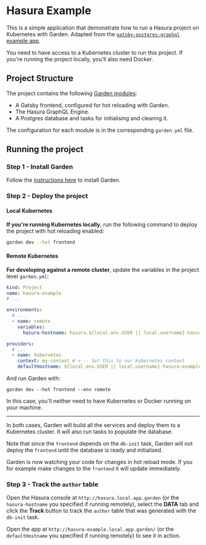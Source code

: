 # Hasura Example

This is a simple application that demonstrate how to run a Hasura project on Kubernetes with Garden. Adapted from the [`gatsby-postgres-graphql` example app](https://github.com/hasura/graphql-engine/tree/master/community/sample-apps/gatsby-postgres-graphql).

You need to have access to a Kubernetes cluster to run this project. If you're running the project locally, you'll also need Docker.

## Project Structure

The project contains the following [Garden modules](https://docs.garden.io/using-garden/adding-modules):

* A Gatsby frontend, configured for hot reloading with Garden.
* The Hasura GraphQL Engine.
* A Postgres database and tasks for initialising and clearing it.

The configuration for each module is in the corresponding `garden.yml` file.

## Running the project

### Step 1 - Install Garden

Follow the [instructions here](https://docs.garden.io/basics/installation) to install Garden.

### Step 2 - Deploy the project

#### Local Kubernetes

**If you're running Kubernetes locally**, run the following command to deploy the project with hot reloading enabled:

```sh
garden dev --hot frontend
```

#### Remote Kubernetes

**For developing against a remote cluster**, update the variables in the project level `garden.yml`:

```yaml
kind: Project
name: hasura-example
# ...

environments:
  # ...
  - name: remote
    variables:
      hasura-hostname: hasura.${local.env.USER || local.username}-hasura-example.my-domain.com # <--- Set this to your own domain for remote development

providers:
  # ...
  - name: kubernetes
    context: my-context # <--- Set this to our Kubernetes context
    defaultHostname: ${local.env.USER || local.username}-hasura-example.my-domain.com # <--- Set this to your own domain
```

And run Garden with:

```console
garden dev --hot frontend --env remote
```

In this case, you'll neither need to have Kubernetes or Docker running on your machine.

---

In both cases, Garden will build all the services and deploy them to a Kubernetes cluster. It will also run tasks to populate the database.

Note that since the `frontend` depends on the `db-init` task, Garden will not deploy the `frontend` until the database is ready and initialised.

Garden is now watching your code for changes in hot reload mode. If you for example make changes to the `frontend` it will update immediately.


### Step 3 - Track the `author` table

Open the Hasura console at `http://hasura.local.app.garden` (or the `hasura-hostname` you specified if running remotely), select the **DATA** tab and click the **Track** button to track the `author` table that was generated with the `db-init` task.

Open the app at `http://hasura-example.local.app.garden/` (or the `defaultHostname` you specified if running remotely) to see it in action.